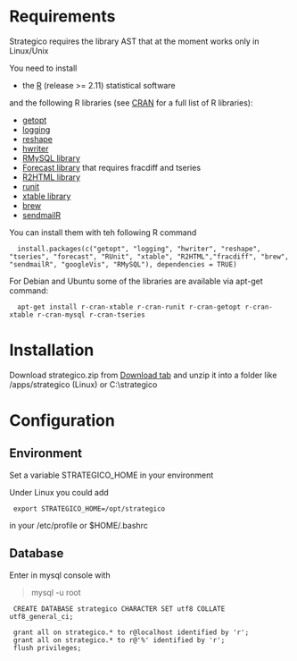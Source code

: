 # Requirements #

Strategico requires the library AST that at the moment works only in Linux/Unix


You need to install
  * the [R](http://www.r-project.org) (release >= 2.11) statistical software

and the following R libraries (see [CRAN](http://cran.r-project.org/web/packages/) for a full list of R libraries):
  * [getopt](http://cran.r-project.org/web/packages/getopt)
  * [logging](http://cran.r-project.org/web/packages/logging)
  * [reshape](http://cran.r-project.org/web/packages/reshape/)
  * [hwriter](http://cran.r-project.org/web/packages/hwriter/index.html)
  * [RMySQL library](http://cran.r-project.org/web/packages/RMySQL/index.html)
  * [Forecast library](http://cran.r-project.org/web/packages/forecast/index.html) that requires fracdiff and tseries
  * [R2HTML library](http://cran.r-project.org/web/packages/R2HTML/index.html)
  * [runit](http://cran.r-project.org/web/packages/RUnit/index.html)
  * [xtable library](http://cran.r-project.org/web/packages/xtable/index.html)
  * [brew](http://cran.r-project.org/web/packages/brew/index.html)
  * [sendmailR](http://cran.r-project.org/web/packages/sendmailR/index.html)

You can install them with teh following R command
```
  install.packages(c("getopt", "logging", "hwriter", "reshape", "tseries", "forecast", "RUnit", "xtable", "R2HTML","fracdiff", "brew", "sendmailR", "googleVis", "RMySQL"), dependencies = TRUE)
```

For Debian and Ubuntu some of the libraries are available via apt-get command:
```
  apt-get install r-cran-xtable r-cran-runit r-cran-getopt r-cran-xtable r-cran-mysql r-cran-tseries
```


# Installation #

Download strategico.zip from [Download tab](http://code.google.com/p/strategico/downloads/list) and unzip it into a folder like /apps/strategico (Linux) or C:\strategico


# Configuration #

## Environment ##

Set a variable STRATEGICO\_HOME in your environment

Under Linux you could add

```
 export STRATEGICO_HOME=/opt/strategico
```

in your /etc/profile or $HOME/.bashrc

## Database ##

Enter in mysql console with

> mysql -u root

```
 CREATE DATABASE strategico CHARACTER SET utf8 COLLATE utf8_general_ci;

 grant all on strategico.* to r@localhost identified by 'r';
 grant all on strategico.* to r@'%' identified by 'r';
 flush privileges;
```
